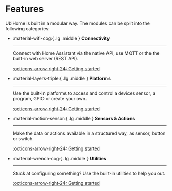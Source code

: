 # Features

UbiHome is built in a modular way. The modules can be split into the following categories:

<div class="grid cards" markdown>

-   :material-wifi-cog:{ .lg .middle } __Connectivity__

    ---

    Connect with Home Assistant via the native API, use MQTT or the the built-in web server (REST API).

    [:octicons-arrow-right-24: Getting started](./connectivity/index.md)

-   :material-layers-triple:{ .lg .middle } __Platforms__

    ---

    Use the built-in platforms to access and control a devices sensor, a program, GPIO or create your own. 

    [:octicons-arrow-right-24: Getting started](./platforms/index.md)

-   :material-motion-sensor:{ .lg .middle } __Sensors & Actions__

    ---

    Make the data or actions available in a structured way, as sensor, button or switch.

    [:octicons-arrow-right-24: Getting started](./components/index.md)


-   :material-wrench-cog:{ .lg .middle } __Utilities__

    ---

    Stuck at configuring something? Use the built-in utilities to help you out.

    [:octicons-arrow-right-24: Getting started](./utilities/index.md)

</div>